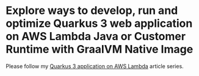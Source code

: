 # Explore ways to develop, run and optimize Quarkus 3 web application on AWS Lambda Java or Customer Runtime with GraalVM Native Image  

Please follow my [Quarkus 3 application on AWS Lambda](https://dev.to/aws-heroes/quarkus-3-application-on-aws-lambda-part-1-introduction-to-the-sample-application-and-first-lambda-30lb) article series.   

